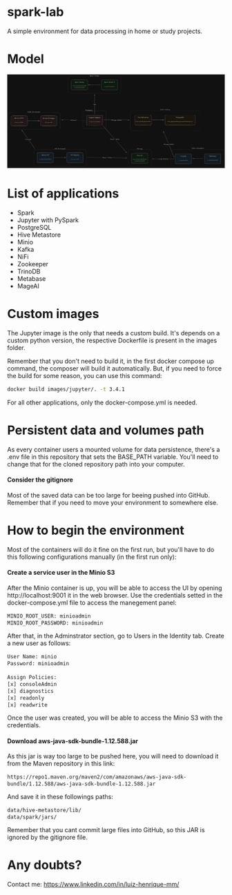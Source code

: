 # spark-lab

A simple environment for data processing in home or study projects.

# Model

![Model](https://github.com/luizhenriquemm/spark-lab/blob/main/model.png)

# List of applications
- Spark
- Jupyter with PySpark
- PostgreSQL
- Hive Metastore
- Minio
- Kafka
- NiFi 
- Zookeeper
- TrinoDB
- Metabase
- MageAI

# Custom images

The Jupyter image is the only that needs a custom build. It's depends on a custom python version, the respective Dockerfile is present in the images folder.

Remember that you don't need to build it, in the first docker compose up command, the composer will build it automatically. But, if you need to force the build for some reason, you can use this command:

```sh
docker build images/jupyter/. -t 3.4.1
```

For all other applications, only the docker-compose.yml is needed.

# Persistent data and volumes path

As every container users a mounted volume for data persistence, there's a .env file in this repository that sets the BASE_PATH variable. You'll need to change that for the cloned repository path into your computer.

#### Consider the gitignore

Most of the saved data can be too large for beeing pushed into GitHub. Remember that if you need to move your environment to somewhere else.

# How to begin the environment

Most of the containers will do it fine on the first run, but you'll have to do this following configurations manually (in the first run only):

#### Create a service user in the Minio S3

After the Minio container is up, you will be able to access the UI by opening http://localhost:9001 it in the web browser. Use the credentials setted in the docker-compose.yml file to access the manegement panel:

```
MINIO_ROOT_USER: minioadmin
MINIO_ROOT_PASSWORD: minioadmin
```

After that, in the Adminstrator section, go to Users in the Identity tab. Create a new user as follows:

```
User Name: minio
Password: minioadmin

Assign Policies:
[x] consoleAdmin
[x] diagnostics
[x] readonly
[x] readwrite
```

Once the user was created, you will be able to access the Minio S3 with the credentials.

#### Download aws-java-sdk-bundle-1.12.588.jar

As this jar is way too large to be pushed here, you will need to download it from the Maven repository in this link:

```
https://repo1.maven.org/maven2/com/amazonaws/aws-java-sdk-bundle/1.12.588/aws-java-sdk-bundle-1.12.588.jar
```

And save it in these followings paths:

```
data/hive-metastore/lib/
data/spark/jars/
```

Remember that you cant commit large files into GitHub, so this JAR is ignored by the gitignore file.

# Any doubts?

Contact me: https://www.linkedin.com/in/luiz-henrique-mm/